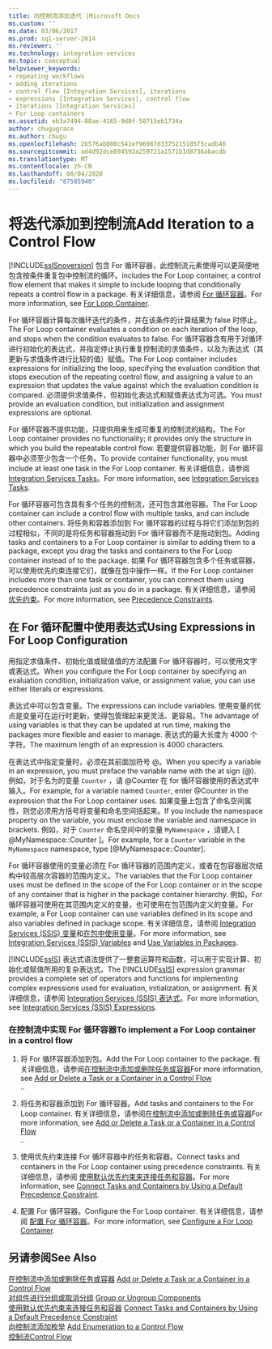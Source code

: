 ```yaml
---
title: 向控制流添加迭代 |Microsoft Docs
ms.custom: ''
ms.date: 03/06/2017
ms.prod: sql-server-2014
ms.reviewer: ''
ms.technology: integration-services
ms.topic: conceptual
helpviewer_keywords:
- repeating workflows
- adding iterations
- control flow [Integration Services], iterations
- expressions [Integration Services], control flow
- iterations [Integration Services]
- For Loop containers
ms.assetid: eb3a7494-88ae-4165-9d0f-58715eb1734a
author: chugugrace
ms.author: chugu
ms.openlocfilehash: 2b576ab080c541ef96987d3375215185f5cadb46
ms.sourcegitcommit: ad4d92dce894592a259721a1571b1d8736abacdb
ms.translationtype: MT
ms.contentlocale: zh-CN
ms.lasthandoff: 08/04/2020
ms.locfileid: "87585940"
---
```

# <a name="add-iteration-to-a-control-flow"></a><span data-ttu-id="ebee8-102">将迭代添加到控制流</span><span class="sxs-lookup"><span data-stu-id="ebee8-102">Add Iteration to a Control Flow</span></span>
  [!INCLUDE[ssISnoversion](../includes/ssisnoversion-md.md)] <span data-ttu-id="ebee8-103">包含 For 循环容器，此控制流元素使得可以更简便地包含按条件重复包中控制流的循环。</span><span class="sxs-lookup"><span data-stu-id="ebee8-103">includes the For Loop container, a control flow element that makes it simple to include looping that conditionally repeats a control flow in a package.</span></span> <span data-ttu-id="ebee8-104">有关详细信息，请参阅 [For 循环容器](control-flow/for-loop-container.md)。</span><span class="sxs-lookup"><span data-stu-id="ebee8-104">For more information, see [For Loop Container](control-flow/for-loop-container.md).</span></span>  
  
 <span data-ttu-id="ebee8-105">For 循环容器计算每次循环迭代的条件，并在该条件的计算结果为 false 时停止。</span><span class="sxs-lookup"><span data-stu-id="ebee8-105">The For Loop container evaluates a condition on each iteration of the loop, and stops when the condition evaluates to false.</span></span> <span data-ttu-id="ebee8-106">For 循环容器含有用于对循环进行初始化的表达式，并指定停止执行重复控制流的求值条件，以及为表达式（其更新与求值条件进行比较的值）赋值。</span><span class="sxs-lookup"><span data-stu-id="ebee8-106">The For Loop container includes expressions for initializing the loop, specifying the evaluation condition that stops execution of the repeating control flow, and assigning a value to an expression that updates the value against which the evaluation condition is compared.</span></span> <span data-ttu-id="ebee8-107">必须提供求值条件，但初始化表达式和赋值表达式为可选。</span><span class="sxs-lookup"><span data-stu-id="ebee8-107">You must provide an evaluation condition, but initialization and assignment expressions are optional.</span></span>  
  
 <span data-ttu-id="ebee8-108">For 循环容器不提供功能，只提供用来生成可重复的控制流的结构。</span><span class="sxs-lookup"><span data-stu-id="ebee8-108">The For Loop container provides no functionality; it provides only the structure in which you build the repeatable control flow.</span></span> <span data-ttu-id="ebee8-109">若要提供容器功能，则 For 循环容器中必须至少包含一个任务。</span><span class="sxs-lookup"><span data-stu-id="ebee8-109">To provide container functionality, you must include at least one task in the For Loop container.</span></span> <span data-ttu-id="ebee8-110">有关详细信息，请参阅 [Integration Services Tasks](control-flow/integration-services-tasks.md)。</span><span class="sxs-lookup"><span data-stu-id="ebee8-110">For more information, see [Integration Services Tasks](control-flow/integration-services-tasks.md).</span></span>  
  
 <span data-ttu-id="ebee8-111">For 循环容器可包含具有多个任务的控制流，还可包含其他容器。</span><span class="sxs-lookup"><span data-stu-id="ebee8-111">The For Loop container can include a control flow with multiple tasks, and can include other containers.</span></span> <span data-ttu-id="ebee8-112">将任务和容器添加到 For 循环容器的过程与将它们添加到包的过程相似，不同的是将任务和容器拖动到 For 循环容器而不是拖动到包。</span><span class="sxs-lookup"><span data-stu-id="ebee8-112">Adding tasks and containers to a For Loop container is similar to adding them to a package, except you drag the tasks and containers to the For Loop container instead of to the package.</span></span> <span data-ttu-id="ebee8-113">如果 For 循环容器包含多个任务或容器，可以使用优先约束连接它们，就像在包中操作一样。</span><span class="sxs-lookup"><span data-stu-id="ebee8-113">If the For Loop container includes more than one task or container, you can connect them using precedence constraints just as you do in a package.</span></span> <span data-ttu-id="ebee8-114">有关详细信息，请参阅 [优先约束](control-flow/precedence-constraints.md)。</span><span class="sxs-lookup"><span data-stu-id="ebee8-114">For more information, see [Precedence Constraints](control-flow/precedence-constraints.md).</span></span>  
  
## <a name="using-expressions-in-for-loop-configuration"></a><span data-ttu-id="ebee8-115">在 For 循环配置中使用表达式</span><span class="sxs-lookup"><span data-stu-id="ebee8-115">Using Expressions in For Loop Configuration</span></span>  
 <span data-ttu-id="ebee8-116">用指定求值条件、初始化值或赋值值的方法配置 For 循环容器时，可以使用文字或表达式。</span><span class="sxs-lookup"><span data-stu-id="ebee8-116">When you configure the For Loop container by specifying an evaluation condition, initialization value, or assignment value, you can use either literals or expressions.</span></span>  
  
 <span data-ttu-id="ebee8-117">表达式中可以包含变量。</span><span class="sxs-lookup"><span data-stu-id="ebee8-117">The expressions can include variables.</span></span> <span data-ttu-id="ebee8-118">使用变量的优点是变量可在运行时更新，使得包管理起来更灵活、更容易。</span><span class="sxs-lookup"><span data-stu-id="ebee8-118">The advantage of using variables is that they can be updated at run time, making the packages more flexible and easier to manage.</span></span> <span data-ttu-id="ebee8-119">表达式的最大长度为 4000 个字符。</span><span class="sxs-lookup"><span data-stu-id="ebee8-119">The maximum length of an expression is 4000 characters.</span></span>  
  
 <span data-ttu-id="ebee8-120">在表达式中指定变量时，必须在其前面加符号 @。</span><span class="sxs-lookup"><span data-stu-id="ebee8-120">When you specify a variable in an expression, you must preface the variable name with the at sign (@).</span></span> <span data-ttu-id="ebee8-121">例如，对于名为的变量 `Counter` ，请 @Counter 在 for 循环容器使用的表达式中输入。</span><span class="sxs-lookup"><span data-stu-id="ebee8-121">For example, for a variable named `Counter`, enter @Counter in the expression that the For Loop container uses.</span></span> <span data-ttu-id="ebee8-122">如果变量上包含了命名空间属性，则您必须用方括号将变量和命名空间括起来。</span><span class="sxs-lookup"><span data-stu-id="ebee8-122">If you include the namespace property on the variable, you must enclose the variable and namespace in brackets.</span></span> <span data-ttu-id="ebee8-123">例如，对于 `Counter` 命名空间中的变量 `MyNamespace` ，请键入 [ @MyNamespace::Counter ]。</span><span class="sxs-lookup"><span data-stu-id="ebee8-123">For example, for a `Counter` variable in the `MyNamespace` namespace, type [@MyNamespace::Counter].</span></span>  
  
 <span data-ttu-id="ebee8-124">For 循环容器使用的变量必须在 For 循环容器的范围内定义，或者在包容器层次结构中较高层次容器的范围内定义。</span><span class="sxs-lookup"><span data-stu-id="ebee8-124">The variables that the For Loop container uses must be defined in the scope of the For Loop container or in the scope of any container that is higher in the package container hierarchy.</span></span> <span data-ttu-id="ebee8-125">例如，For 循环容器可使用在其范围内定义的变量，也可使用在包范围内定义的变量。</span><span class="sxs-lookup"><span data-stu-id="ebee8-125">For example, a For Loop container can use variables defined in its scope and also variables defined in package scope.</span></span> <span data-ttu-id="ebee8-126">有关详细信息，请参阅 [Integration Services (SSIS) 变量](integration-services-ssis-variables.md)和[在包中使用变量](../../2014/integration-services/use-variables-in-packages.md)。</span><span class="sxs-lookup"><span data-stu-id="ebee8-126">For more information, see [Integration Services &#40;SSIS&#41; Variables](integration-services-ssis-variables.md) and [Use Variables in Packages](../../2014/integration-services/use-variables-in-packages.md).</span></span>  
  
 <span data-ttu-id="ebee8-127">[!INCLUDE[ssIS](../includes/ssis-md.md)] 表达式语法提供了一整套运算符和函数，可以用于实现计算、初始化或赋值所用的复杂表达式。</span><span class="sxs-lookup"><span data-stu-id="ebee8-127">The [!INCLUDE[ssIS](../includes/ssis-md.md)] expression grammar provides a complete set of operators and functions for implementing complex expressions used for evaluation, initialization, or assignment.</span></span> <span data-ttu-id="ebee8-128">有关详细信息，请参阅 [Integration Services (SSIS) 表达式](expressions/integration-services-ssis-expressions.md)。</span><span class="sxs-lookup"><span data-stu-id="ebee8-128">For more information, see [Integration Services &#40;SSIS&#41; Expressions](expressions/integration-services-ssis-expressions.md).</span></span>  
  
### <a name="to-implement-a-for-loop-container-in-a-control-flow"></a><span data-ttu-id="ebee8-129">在控制流中实现 For 循环容器</span><span class="sxs-lookup"><span data-stu-id="ebee8-129">To implement a For Loop container in a control flow</span></span>  
  
1.  <span data-ttu-id="ebee8-130">将 For 循环容器添加到包。</span><span class="sxs-lookup"><span data-stu-id="ebee8-130">Add the For Loop container to the package.</span></span> <span data-ttu-id="ebee8-131">有关详细信息，请参阅[在控制流中添加或删除任务或容器](control-flow/add-or-delete-a-task-or-a-container-in-a-control-flow.md)</span><span class="sxs-lookup"><span data-stu-id="ebee8-131">For more information, see [Add or Delete a Task or a Container in a Control Flow](control-flow/add-or-delete-a-task-or-a-container-in-a-control-flow.md)</span></span>  
  <span data-ttu-id="ebee8-132">.</span><span class="sxs-lookup"><span data-stu-id="ebee8-132">.</span></span>  
  
2.  <span data-ttu-id="ebee8-133">将任务和容器添加到 For 循环容器。</span><span class="sxs-lookup"><span data-stu-id="ebee8-133">Add tasks and containers to the For Loop container.</span></span> <span data-ttu-id="ebee8-134">有关详细信息，请参阅[在控制流中添加或删除任务或容器](control-flow/add-or-delete-a-task-or-a-container-in-a-control-flow.md)</span><span class="sxs-lookup"><span data-stu-id="ebee8-134">For more information, see [Add or Delete a Task or a Container in a Control Flow](control-flow/add-or-delete-a-task-or-a-container-in-a-control-flow.md)</span></span>  
  <span data-ttu-id="ebee8-135">.</span><span class="sxs-lookup"><span data-stu-id="ebee8-135">.</span></span>  
  
3.  <span data-ttu-id="ebee8-136">使用优先约束连接 For 循环容器中的任务和容器。</span><span class="sxs-lookup"><span data-stu-id="ebee8-136">Connect tasks and containers in the For Loop container using precedence constraints.</span></span> <span data-ttu-id="ebee8-137">有关详细信息，请参阅 [使用默认优先约束来连接任务和容器](../../2014/integration-services/connect-tasks-and-containers-by-using-a-default-precedence-constraint.md)。</span><span class="sxs-lookup"><span data-stu-id="ebee8-137">For more information, see [Connect Tasks and Containers by Using a Default Precedence Constraint](../../2014/integration-services/connect-tasks-and-containers-by-using-a-default-precedence-constraint.md).</span></span>  
  
4.  <span data-ttu-id="ebee8-138">配置 For 循环容器。</span><span class="sxs-lookup"><span data-stu-id="ebee8-138">Configure the For Loop container.</span></span> <span data-ttu-id="ebee8-139">有关详细信息，请参阅 [配置 For 循环容器](../../2014/integration-services/configure-a-for-loop-container.md)。</span><span class="sxs-lookup"><span data-stu-id="ebee8-139">For more information, see [Configure a For Loop Container](../../2014/integration-services/configure-a-for-loop-container.md).</span></span>  
  
## <a name="see-also"></a><span data-ttu-id="ebee8-140">另请参阅</span><span class="sxs-lookup"><span data-stu-id="ebee8-140">See Also</span></span>  
 <span data-ttu-id="ebee8-141">[在控制流中添加或删除任务或容器](control-flow/add-or-delete-a-task-or-a-container-in-a-control-flow.md) </span><span class="sxs-lookup"><span data-stu-id="ebee8-141">[Add or Delete a Task or a Container in a Control Flow](control-flow/add-or-delete-a-task-or-a-container-in-a-control-flow.md) </span></span>  
 <span data-ttu-id="ebee8-142">[对组件进行分组或取消分组](group-or-ungroup-components.md) </span><span class="sxs-lookup"><span data-stu-id="ebee8-142">[Group or Ungroup Components](group-or-ungroup-components.md) </span></span>  
 <span data-ttu-id="ebee8-143">[使用默认优先约束来连接任务和容器](../../2014/integration-services/connect-tasks-and-containers-by-using-a-default-precedence-constraint.md) </span><span class="sxs-lookup"><span data-stu-id="ebee8-143">[Connect Tasks and Containers by Using a Default Precedence Constraint](../../2014/integration-services/connect-tasks-and-containers-by-using-a-default-precedence-constraint.md) </span></span>  
 <span data-ttu-id="ebee8-144">[向控制流添加枚举](../../2014/integration-services/add-enumeration-to-a-control-flow.md) </span><span class="sxs-lookup"><span data-stu-id="ebee8-144">[Add Enumeration to a Control Flow](../../2014/integration-services/add-enumeration-to-a-control-flow.md) </span></span>  
 [<span data-ttu-id="ebee8-145">控制流</span><span class="sxs-lookup"><span data-stu-id="ebee8-145">Control Flow</span></span>](control-flow/control-flow.md)  
  
  
